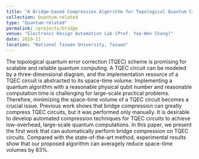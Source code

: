 ```yaml
---
title: "A Bridge-based Compression Algorithm for Topological Quantum Circuits [DAC 2021] [TCAD 2022]"
collection: Quantum-related
type: "Quantum-related"
permalink: /projects/bridge
venue: "Electronic Design Automation Lab (Prof. Yao-Wen Chang)"
date: 2019-11
location: "National Taiwan University, Taiwan"
---
```


<!-- [More information here]() -->
The topological quantum error correction (TQEC) scheme is promising for scalable and reliable quantum computing. A TQEC circuit can be modeled by a three-dimensional diagram, and the implementation resource of a TQEC circuit is abstracted to its space-time volume. Implementing a quantum algorithm with a reasonable physical qubit number and reasonable computation time is challenging for large-scale practical problems. Therefore, minimizing the space-time volume of a TQEC circuit becomes a crucial issue. Previous work shows that bridge compression can greatly compress TQEC circuits, but it was performed only manually. It is desirable to develop automated compression techniques for TQEC circuits to achieve low-overhead, large-scale quantum computations. In this paper, we present the first work that can automatically perform bridge compression on TQEC circuits. Compared with the state-of-the-art method, experimental results show that our proposed algorithm can averagely reduce space-time volumes by 83%.


